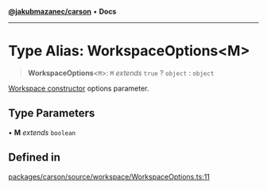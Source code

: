 [**@jakubmazanec/carson**](../README.md) • **Docs**

---

# Type Alias: WorkspaceOptions\<M\>

> **WorkspaceOptions**\<`M`\>: `M` _extends_ `true` ? `object` : `object`

[Workspace constructor](../classes/Workspace.md#constructors) options parameter.

## Type Parameters

• **M** _extends_ `boolean`

## Defined in

[packages/carson/source/workspace/WorkspaceOptions.ts:11](https://github.com/jakubmazanec/tools/blob/eb8c22844f0a0aa0874efeab93afc2bd96c269e6/packages/carson/source/workspace/WorkspaceOptions.ts#L11)
